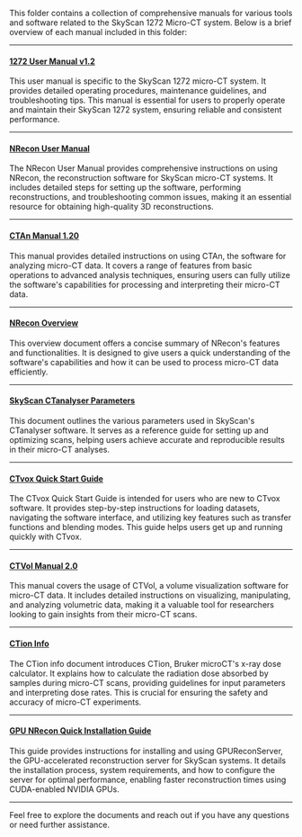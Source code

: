 This folder contains a collection of comprehensive manuals for various tools and software related to the SkyScan 1272 Micro-CT system. Below is a brief overview of each manual included in this folder:

---

#### [1272 User Manual v1.2](./1272_UserManual_v1_2.pdf)
This user manual is specific to the SkyScan 1272 micro-CT system. It provides detailed operating procedures, maintenance guidelines, and troubleshooting tips. This manual is essential for users to properly operate and maintain their SkyScan 1272 system, ensuring reliable and consistent performance.

---

#### [NRecon User Manual](./NReconUserManual.pdf)
The NRecon User Manual provides comprehensive instructions on using NRecon, the reconstruction software for SkyScan micro-CT systems. It includes detailed steps for setting up the software, performing reconstructions, and troubleshooting common issues, making it an essential resource for obtaining high-quality 3D reconstructions.

---

#### [CTAn Manual 1.20](./CTAn%20manual%201.20.pdf)
This manual provides detailed instructions on using CTAn, the software for analyzing micro-CT data. It covers a range of features from basic operations to advanced analysis techniques, ensuring users can fully utilize the software's capabilities for processing and interpreting their micro-CT data.

---

#### [NRecon Overview](./MN062_NRecon%20overview.pdf)
This overview document offers a concise summary of NRecon's features and functionalities. It is designed to give users a quick understanding of the software's capabilities and how it can be used to process micro-CT data efficiently.

---
#### [SkyScan CTanalyser Parameters](./Skyscan%20CTanalyser%20parameters.pdf)
This document outlines the various parameters used in SkyScan's CTanalyser software. It serves as a reference guide for setting up and optimizing scans, helping users achieve accurate and reproducible results in their micro-CT analyses.

---

#### [CTvox Quick Start Guide](./CTvox_QuickStartGuide.pdf)
The CTvox Quick Start Guide is intended for users who are new to CTvox software. It provides step-by-step instructions for loading datasets, navigating the software interface, and utilizing key features such as transfer functions and blending modes. This guide helps users get up and running quickly with CTvox.

---

#### [CTVol Manual 2.0](./CTVol%20manual%202.0.pdf)
This manual covers the usage of CTVol, a volume visualization software for micro-CT data. It includes detailed instructions on visualizing, manipulating, and analyzing volumetric data, making it a valuable tool for researchers looking to gain insights from their micro-CT scans.

---

#### [CTion Info](./CTion_info.pdf)
The CTion info document introduces CTion, Bruker microCT's x-ray dose calculator. It explains how to calculate the radiation dose absorbed by samples during micro-CT scans, providing guidelines for input parameters and interpreting dose rates. This is crucial for ensuring the safety and accuracy of micro-CT experiments.

---

#### [GPU NRecon Quick Installation Guide](./GPU_Nrecon.pdf)
This guide provides instructions for installing and using GPUReconServer, the GPU-accelerated reconstruction server for SkyScan systems. It details the installation process, system requirements, and how to configure the server for optimal performance, enabling faster reconstruction times using CUDA-enabled NVIDIA GPUs.

---

Feel free to explore the documents and reach out if you have any questions or need further assistance.

